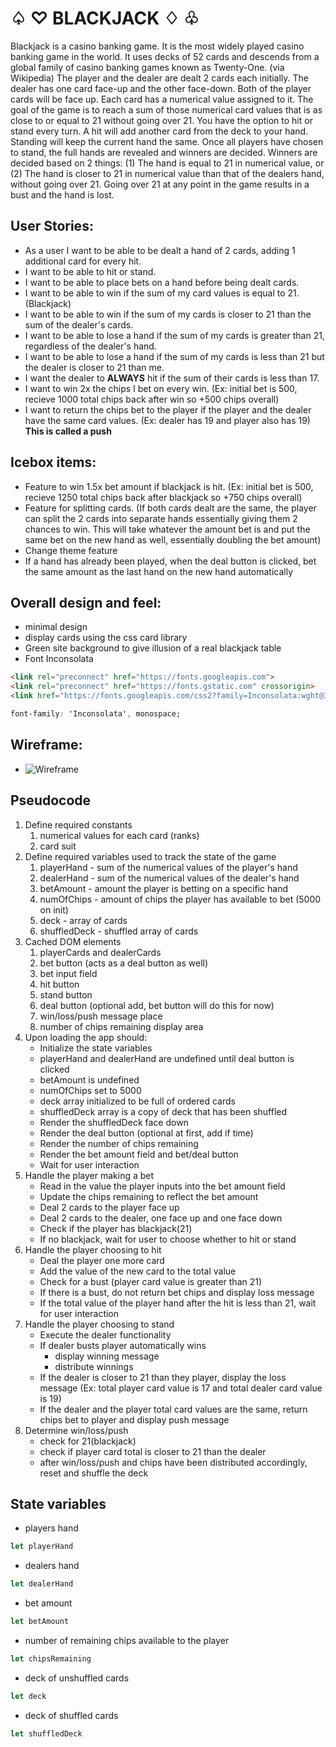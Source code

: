 # ♤ ♡ BLACKJACK ♢ ♧

Blackjack is a casino banking game. It is the most widely played casino banking game in the world. It uses decks of 52 cards and descends from a global family of casino banking games known as Twenty-One. (via Wikipedia) The player and the dealer are dealt 2 cards each initially. The dealer has one card face-up and the other face-down. Both of the player cards will be face up. Each card has a numerical value assigned to it. The goal of the game is to reach a sum of those numerical card values that is as close to or equal to 21 without going over 21. You have the option to hit or stand every turn. A hit will add another card from the deck to your hand. Standing will keep the current hand the same. Once all players have chosen to stand, the full hands are revealed and winners are decided. Winners are decided based on 2 things: (1) The hand is equal to 21 in numerical value, or (2) The hand is closer to 21 in numerical value than that of the dealers hand, without going over 21. Going over 21 at any point in the game results in a bust and the hand is lost. 

## User Stories:
- As a user I want to be able to be dealt a hand of 2 cards, adding 1 additional card for every hit.
- I want to be able to hit or stand.
- I want to be able to place bets on a hand before being dealt cards.
- I want to be able to win if the sum of my card values is equal to 21. (Blackjack)
- I want to be able to win if the sum of my cards is closer to 21 than the sum of the dealer's cards.
- I want to be able to lose a hand if the sum of my cards is greater than 21, regardless of the dealer's hand.
- I want to be able to lose a hand if the sum of my cards is less than 21 but the dealer is closer to 21 than me.
- I want the dealer to **ALWAYS** hit if the sum of their cards is less than 17.
- I want to win 2x the chips I bet on every win. (Ex: initial bet is 500, recieve 1000 total chips back after win so +500 chips overall)
- I want to return the chips bet to the player if the player and the dealer have the same card values. (Ex: dealer has 19 and player also has 19) **This is called a push**

## Icebox items:
- Feature to win 1.5x bet amount if blackjack is hit. (Ex: initial bet is 500, recieve 1250 total chips back after blackjack so +750 chips overall)
- Feature for splitting cards. (If both cards dealt are the same, the player can split the 2 cards into separate hands essentially giving them 2 chances to win. This will take whatever the amount bet is and put the same bet on the new hand as well, essentially doubling the bet amount)
- Change theme feature
- If a hand has already been played, when the deal button is clicked, bet the same amount as the last hand on the new hand automatically

## Overall design and feel:
- minimal design
- display cards using the css card library
- Green site background to give illusion of a real blackjack table
- Font Inconsolata
```html
<link rel="preconnect" href="https://fonts.googleapis.com">
<link rel="preconnect" href="https://fonts.gstatic.com" crossorigin>
<link href="https://fonts.googleapis.com/css2?family=Inconsolata:wght@300&display=swap" rel="stylesheet">
```
```css
font-family: 'Inconsolata', monospace;
```
## Wireframe:
- <img src="https://i.imgur.com/BchliSZ.jpg" alt="Wireframe"/>
    
## Pseudocode
1. Define required constants
    1. numerical values for each card (ranks)
    2. card suit
2. Define required variables used to track the state of the game
    1. playerHand - sum of the numerical values of the player's hand
    2. dealerHand - sum of the numerical values of the dealer's hand
    3. betAmount - amount the player is betting on a specific hand
    4. numOfChips - amount of chips the player has available to bet (5000 on init)
    5. deck - array of cards
    6. shuffledDeck - shuffled array of cards
3. Cached DOM elements
    1. playerCards and dealerCards
    2. bet button (acts as a deal button as well)
    3. bet input field
    4. hit button
    5. stand button
    6. deal button (optional add, bet button will do this for now)
    6. win/loss/push message place
    7. number of chips remaining display area
4. Upon loading the app should:
    - Initialize the state variables
    - playerHand and dealerHand are undefined until deal button is clicked
    - betAmount is undefined
    - numOfChips set to 5000
    - deck array initialized to be full of ordered cards
    - shuffledDeck array is a copy of deck that has been shuffled
    - Render the shuffledDeck face down
    - Render the deal button (optional at first, add if time)
    - Render the number of chips remaining
    - Render the bet amount field and bet/deal button
    - Wait for user interaction
5. Handle the player making a bet
    - Read in the value the player inputs into the bet amount field
    - Update the chips remaining to reflect the bet amount
    - Deal 2 cards to the player face up
    - Deal 2 cards to the dealer, one face up and one face down
    - Check if the player has blackjack(21)
    - If no blackjack, wait for user to choose whether to hit or stand
6. Handle the player choosing to hit
    - Deal the player one more card
    - Add the value of the new card to the total value
    - Check for a bust (player card value is greater than 21)
    - If there is a bust, do not return bet chips and display loss message
    - If the total value of the player hand after the hit is less than 21, wait for user interaction
7. Handle the player choosing to stand
    - Execute the dealer functionality
    - If dealer busts player automatically wins
        - display winning message
        - distribute winnings
    - If the dealer is closer to 21 than they player, display the loss message (Ex: total player card value is 17 and total dealer card value is 19)
    - If the dealer and the player total card values are the same, return chips bet to player and display push message
8. Determine win/loss/push
    - check for 21(blackjack)
    - check if player card total is closer to 21 than the dealer
    - after win/loss/push and chips have been distributed accordingly, reset and shuffle the deck

## State variables
- players hand
```javascript
let playerHand
```
- dealers hand
```javascript
let dealerHand
```
- bet amount
```javascript
let betAmount
```
- number of remaining chips available to the player
```javascript
let chipsRemaining
```
- deck of unshuffled cards
```javascript
let deck
```
- deck of shuffled cards
```javascript
let shuffledDeck
```